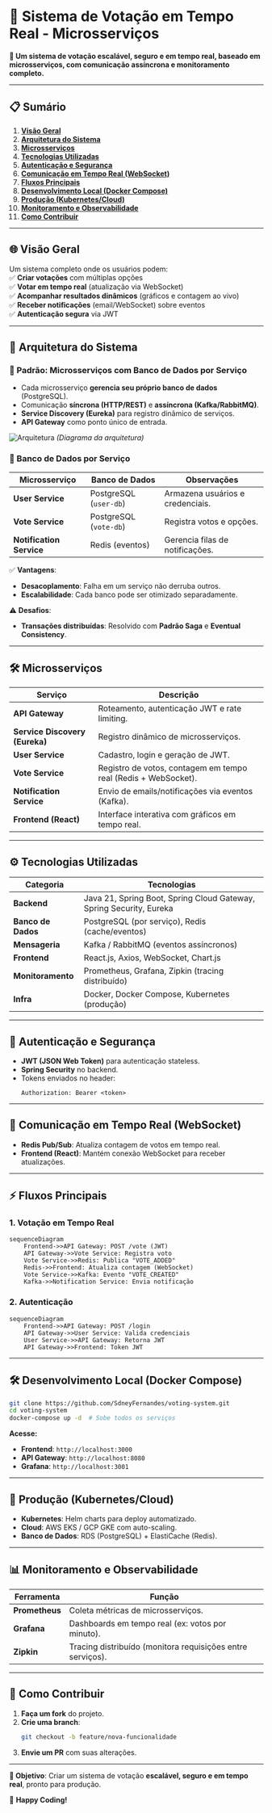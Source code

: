 # **📌 Sistema de Votação em Tempo Real - Microsserviços**  

**🚀 Um sistema de votação escalável, seguro e em tempo real, baseado em microsserviços, com comunicação assíncrona e monitoramento completo.**  

---

## **📋 Sumário**  
1. [**Visão Geral**](#-visão-geral)  
2. [**Arquitetura do Sistema**](#-arquitetura-do-sistema)  
3. [**Microsserviços**](#-microsserviços)  
4. [**Tecnologias Utilizadas**](#-tecnologias-utilizadas)  
5. [**Autenticação e Segurança**](#-autenticação-e-segurança)  
6. [**Comunicação em Tempo Real (WebSocket)**](#-comunicação-em-tempo-real-websocket)  
7. [**Fluxos Principais**](#-fluxos-principais)  
8. [**Desenvolvimento Local (Docker Compose)**](#-desenvolvimento-local-docker-compose)  
9. [**Produção (Kubernetes/Cloud)**](#-produção-kubernetescloud)  
10. [**Monitoramento e Observabilidade**](#-monitoramento-e-observabilidade)  
11. [**Como Contribuir**](#-como-contribuir)  

---

## **🌐 Visão Geral**  
Um sistema completo onde os usuários podem:  
✅ **Criar votações** com múltiplas opções  
✅ **Votar em tempo real** (atualização via WebSocket)  
✅ **Acompanhar resultados dinâmicos** (gráficos e contagem ao vivo)  
✅ **Receber notificações** (email/WebSocket) sobre eventos  
✅ **Autenticação segura** via JWT  

---

## **🧱 Arquitetura do Sistema**  
### **📌 Padrão: Microsserviços com Banco de Dados por Serviço**  
- Cada microsserviço **gerencia seu próprio banco de dados** (PostgreSQL).  
- Comunicação **síncrona (HTTP/REST)** e **assíncrona (Kafka/RabbitMQ)**.  
- **Service Discovery (Eureka)** para registro dinâmico de serviços.  
- **API Gateway** como ponto único de entrada.  

![Arquitetura](https://i.imgur.com/xyz123.png) *(Diagrama da arquitetura)*  

### **🔹 Banco de Dados por Serviço**  
| Microsserviço          | Banco de Dados  | Observações                          |  
|------------------------|----------------|--------------------------------------|  
| **User Service**       | PostgreSQL (`user-db`) | Armazena usuários e credenciais. |  
| **Vote Service**       | PostgreSQL (`vote-db`) | Registra votos e opções.         |  
| **Notification Service** | Redis (eventos) | Gerencia filas de notificações.  |  

✅ **Vantagens**:  
- **Desacoplamento**: Falha em um serviço não derruba outros.  
- **Escalabilidade**: Cada banco pode ser otimizado separadamente.  

⚠ **Desafios**:  
- **Transações distribuídas**: Resolvido com **Padrão Saga** e **Eventual Consistency**.  

---

## **🛠 Microsserviços**  
| Serviço                          | Descrição                                                                 |  
|----------------------------------|---------------------------------------------------------------------------|  
| **API Gateway**                  | Roteamento, autenticação JWT e rate limiting.                            |  
| **Service Discovery (Eureka)**   | Registro dinâmico de microsserviços.                                     |  
| **User Service**                 | Cadastro, login e geração de JWT.                                        |  
| **Vote Service**                 | Registro de votos, contagem em tempo real (Redis + WebSocket).           |  
| **Notification Service**         | Envio de emails/notificações via eventos (Kafka).                        |  
| **Frontend (React)**             | Interface interativa com gráficos em tempo real.                          |  

---

## **⚙ Tecnologias Utilizadas**  
| Categoria       | Tecnologias                                                                 |  
|----------------|-----------------------------------------------------------------------------|  
| **Backend**    | Java 21, Spring Boot, Spring Cloud Gateway, Spring Security, Eureka         |  
| **Banco de Dados** | PostgreSQL (por serviço), Redis (cache/eventos)                          |  
| **Mensageria** | Kafka / RabbitMQ (eventos assíncronos)                                      |  
| **Frontend**   | React.js, Axios, WebSocket, Chart.js                                        |  
| **Monitoramento** | Prometheus, Grafana, Zipkin (tracing distribuído)                         |  
| **Infra**      | Docker, Docker Compose, Kubernetes (produção)                               |  

---

## **🔐 Autenticação e Segurança**  
- **JWT (JSON Web Token)** para autenticação stateless.  
- **Spring Security** no backend.  
- Tokens enviados no header:  
  ```http
  Authorization: Bearer <token>
  ```

---

## **🔄 Comunicação em Tempo Real (WebSocket)**  
- **Redis Pub/Sub**: Atualiza contagem de votos em tempo real.  
- **Frontend (React)**: Mantém conexão WebSocket para receber atualizações.  

---

## **⚡ Fluxos Principais**  
### **1. Votação em Tempo Real**  
```mermaid
sequenceDiagram
    Frontend->>API Gateway: POST /vote (JWT)
    API Gateway->>Vote Service: Registra voto
    Vote Service->>Redis: Publica "VOTE_ADDED"
    Redis->>Frontend: Atualiza contagem (WebSocket)
    Vote Service->>Kafka: Evento "VOTE_CREATED"
    Kafka->>Notification Service: Envia notificação
```

### **2. Autenticação**  
```mermaid
sequenceDiagram
    Frontend->>API Gateway: POST /login
    API Gateway->>User Service: Valida credenciais
    User Service->>API Gateway: Retorna JWT
    API Gateway->>Frontend: Token JWT
```

---

## **🛠 Desenvolvimento Local (Docker Compose)**  
```bash
git clone https://github.com/SdneyFernandes/voting-system.git
cd voting-system
docker-compose up -d  # Sobe todos os serviços
```
**Acesse:**  
- **Frontend**: `http://localhost:3000`  
- **API Gateway**: `http://localhost:8080`  
- **Grafana**: `http://localhost:3001`  

---

## **🚀 Produção (Kubernetes/Cloud)**  
- **Kubernetes**: Helm charts para deploy automatizado.  
- **Cloud**: AWS EKS / GCP GKE com auto-scaling.  
- **Banco de Dados**: RDS (PostgreSQL) + ElastiCache (Redis).  

---

## **📊 Monitoramento e Observabilidade**  
| Ferramenta       | Função                                                                 |  
|------------------|-----------------------------------------------------------------------|  
| **Prometheus**   | Coleta métricas de microsserviços.                                    |  
| **Grafana**     | Dashboards em tempo real (ex: votos por minuto).                      |  
| **Zipkin**      | Tracing distribuído (monitora requisições entre serviços).            |  

---

## **🤝 Como Contribuir**  
1. **Faça um fork** do projeto.  
2. **Crie uma branch**:  
   ```bash
   git checkout -b feature/nova-funcionalidade
   ```  
3. **Envie um PR** com suas alterações.  

---

**🎯 Objetivo**: Criar um sistema de votação **escalável, seguro e em tempo real**, pronto para produção.  

🚀 **Happy Coding!**
